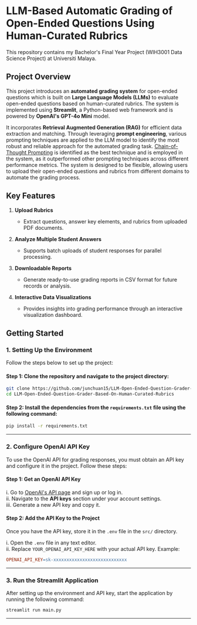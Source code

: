 # **LLM-Based Automatic Grading of Open-Ended Questions Using Human-Curated Rubrics**  

This repository contains my Bachelor's Final Year Project (WIH3001 Data Science Project) at Universiti Malaya.

## **Project Overview**  

This project introduces an **automated grading system** for open-ended questions which is built on **Large Language Models (LLMs)** to evaluate open-ended questions based on human-curated rubrics. The system is implemented using **Streamlit**, a Python-based web framework and is powered by **OpenAI's GPT-4o Mini** model. 

It incorporates **Retrieval Augmented Generation (RAG)** for efficient data extraction and matching. Through leveraging **prompt engineering**, various prompting techniques are applied to the LLM model to identify the most robust and reliable approach for the automated grading task. [Chain-of-Thought Prompting](https://www.promptingguide.ai/techniques/cot) is identified as the best technique and is employed in the system, as it outperformed other prompting techniques across different performance metrics. The system is designed to be flexible, allowing users to upload their open-ended questions and rubrics from different domains to automate the grading process.


## **Key Features**  

1. **Upload Rubrics**  
   - Extract questions, answer key elements, and rubrics from uploaded PDF documents.  

2. **Analyze Multiple Student Answers**  
   - Supports batch uploads of student responses for parallel processing.  
    
3. **Downloadable Reports**  
   - Generate ready-to-use grading reports in CSV format for future records or analysis.

4. **Interactive Data Visualizations**  
   - Provides insights into grading performance through an interactive visualization dashboard.



## **Getting Started**  

### **1. Setting Up the Environment**  

Follow the steps below to set up the project:

#### **Step 1: Clone the repository and navigate to the project directory:**  

```bash
git clone https://github.com/junchuan15/LLM-Open-Ended-Question-Grader-Based-On-Human-Curated-Rubrics.git
cd LLM-Open-Ended-Question-Grader-Based-On-Human-Curated-Rubrics
```

#### **Step 2: Install the dependencies from the `requirements.txt` file using the following command:**  

```bash
pip install -r requirements.txt
```

---

### **2. Configure OpenAI API Key**  

To use the OpenAI API for grading responses, you must obtain an API key and configure it in the project. Follow these steps:

#### **Step 1: Get an OpenAI API Key**  

i. Go to [OpenAI's API page](https://platform.openai.com/signup) and sign up or log in.  
ii. Navigate to the **API keys** section under your account settings.  
iii. Generate a new API key and copy it.  

#### **Step 2: Add the API Key to the Project**  

Once you have the API key, store it in the `.env` file in the `src/` directory.  

i. Open the `.env` file in any text editor.  
ii. Replace `YOUR_OPENAI_API_KEY_HERE` with your actual API key. Example:

```makefile
OPENAI_API_KEY=sk-xxxxxxxxxxxxxxxxxxxxxxxxxxxx
```

---

### **3. Run the Streamlit Application**  

After setting up the environment and API key, start the application by running the following command:

```bash
streamlit run main.py
```

---




